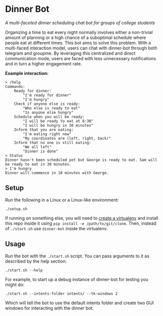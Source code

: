 # Dinner Bot

*A multi-faceted dinner scheduling chat bot for groups of college students*

Organizing a time to eat every night normally involves either a non-trivial
amount of planning or a high chance of a suboptimal schedule where people eat
at different times. This bot aims to solve this problem. With a multi-faced
interaction model, users can chat with dinner-bot through both telegram
and groupme. By leveraging this centralized and direct communication mode,
users are faced with less unnecessary notifications and in turn a higher
engagement rate.

**Example interaction:**
```
> /help
Commands:
    Ready for dinner:
        "I'm ready for dinner"
        "I'm hungry"
    Check if anyone else is ready:
        "Who else is ready to eat"
        "Is anyone else hungry"
    Schedule when you will be ready:
        "I will be ready to eat at 8:30"
        "I will be hungry in 30 minutes"
    Inform that you are eating:
        "I'm eating right now"
        "My coordinates are (left, right, back)"
    Inform that no one is still eating:
        "We all left"
        "Dinner is done"
> Status
Dinner hasn't been scheduled yet but George is ready to eat. Sam will be ready to eat in 30 minutes.
> I'm hungry
Dinner will commence in 10 minutes with George.
```

## Setup

Run the following in a Linux or a Linux-like environment:
```
./setup.sh
```
If running on something else, you will need to [create a virtualenv](https://packaging.python.org/guides/installing-using-pip-and-virtualenv/#installing-packages-using-pip-and-virtualenv)
and install this repo inside it using `pip install -e /path/to/git/clone`.
Then, instead of `./start.sh` use `dinner-bot` inside the virtualenv.

## Usage

Run the bot with the `./start.sh` script. You can pass arguments to it as described by the help section:

```
./start.sh --help
```

For example, to start up a debug instance of dinner-bot for testing you might do:

```
./start.sh --intents-folder intents/ --tk-windows 2
```

Which will tell the bot to use the default intents folder and create two
GUI windows for interacting with the dinner bot.
